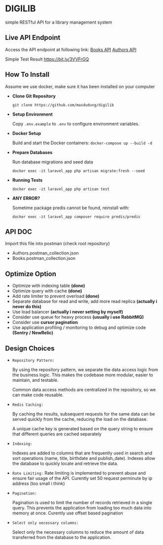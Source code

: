 # DIGILIB
simple RESTful API for a library management system

## Live API Endpoint
Access the API endpoint at following link:
[Books API](https://api-digilib.moveidn.com/api/v1/books?page=1&limit=10)
[Authors API](https://api-digilib.moveidn.com/api/v1/authors?page=1&limit=10)

Simple Test Result https://bit.ly/3VVFrGQ


## How To Install
Assume we use docker, make sure it has been installed on your computer

- **Clone Git Repository**

    `git clone https://github.com/masdudung/digilib`

- **Setup Environment**

    Copy `.env.example` to `.env` to configure environment variables.  

- **Docker Setup** 

    Build and start the Docker containers: ```docker-compose up --build -d ```

- **Prepare Databases**

    Run database migrations and seed data

    `docker exec -it laravel_app php artisan migrate:fresh --seed`

- **Running Tests**
    
    `docker exec -it laravel_app php artisan test`

- **ANY ERROR?**
    
    Sometime package predis cannot be found, reinstall with:

    `docker exec -it laravel_app composer require predis/predis`

## API DOC
Import this file into postman (check root repository) 
- Authors.postman_collection.json
- Books.postman_collection.json

## Optimize Option
- Optimize with indexing table **(done)**
- Optimize query with cache **(done)**
- Add rate limiter to prevent overload **(done)**
- Separate database for read and write, add more read replica **(actually i never do this)**
- Use load balancer **(actually i never setting by myself)**
- Consider use queue for heavy process **(usually i use RabbitMQ)**
- Consider use **cursor pagination**
- Use application profiling / monitoring to debug and optimize code **(Sentry / NewRelic)**

## Design Choices
- `Repository Pattern:`

    By using the repository pattern, we separate the data access logic from the business logic. This makes the codebase more modular, easier to maintain, and testable.

    Common data access methods are centralized in the repository, so we can make code reusable.

- `Redis Caching:`

    By caching the results, subsequent requests for the same data can be served quickly from the cache, reducing the load on the database.

    A unique cache key is generated based on the query string to ensure that different queries are cached separately

- `Indexing:`

    Indexes are added to columns that are frequently used in search and sort operations (name, title, birthdate and publish_date). Indexes allow the database to quickly locate and retrieve the data.

- `Rate Limiting:`
    Rate limiting is implemented to prevent abuse and ensure fair usage of the API. Curently set 50 request perminute by ip address (too small i think)

- `Pagination:`

    Pagination is used to limit the number of records retrieved in a single query. This prevents the application from loading too much data into memory at once.
    Curently use offset based pagination

- `Select only necessary columns:`

    Select only the necessary columns to reduce the amount of data transferred from the database to the application.